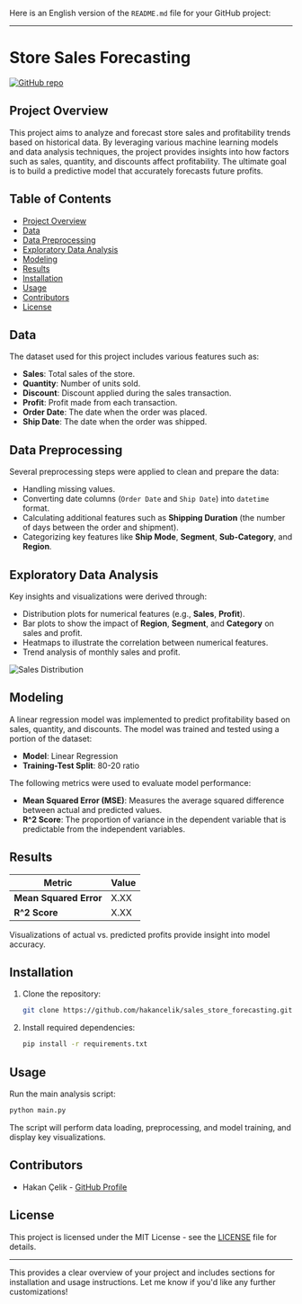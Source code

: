Here is an English version of the `README.md` file for your GitHub project:

---

# Store Sales Forecasting

[![GitHub repo](https://img.shields.io/badge/GitHub-Repository-blue?logo=github)](https://github.com/hakancelik/sales_store_forecasting)

## Project Overview

This project aims to analyze and forecast store sales and profitability trends based on historical data. By leveraging various machine learning models and data analysis techniques, the project provides insights into how factors such as sales, quantity, and discounts affect profitability. The ultimate goal is to build a predictive model that accurately forecasts future profits.

## Table of Contents

- [Project Overview](#project-overview)
- [Data](#data)
- [Data Preprocessing](#data-preprocessing)
- [Exploratory Data Analysis](#exploratory-data-analysis)
- [Modeling](#modeling)
- [Results](#results)
- [Installation](#installation)
- [Usage](#usage)
- [Contributors](#contributors)
- [License](#license)

## Data

The dataset used for this project includes various features such as:

- **Sales**: Total sales of the store.
- **Quantity**: Number of units sold.
- **Discount**: Discount applied during the sales transaction.
- **Profit**: Profit made from each transaction.
- **Order Date**: The date when the order was placed.
- **Ship Date**: The date when the order was shipped.

## Data Preprocessing

Several preprocessing steps were applied to clean and prepare the data:

- Handling missing values.
- Converting date columns (`Order Date` and `Ship Date`) into `datetime` format.
- Calculating additional features such as **Shipping Duration** (the number of days between the order and shipment).
- Categorizing key features like **Ship Mode**, **Segment**, **Sub-Category**, and **Region**.

## Exploratory Data Analysis

Key insights and visualizations were derived through:

- Distribution plots for numerical features (e.g., **Sales**, **Profit**).
- Bar plots to show the impact of **Region**, **Segment**, and **Category** on sales and profit.
- Heatmaps to illustrate the correlation between numerical features.
- Trend analysis of monthly sales and profit.

![Sales Distribution](./assets/sales_distribution.png)

## Modeling

A linear regression model was implemented to predict profitability based on sales, quantity, and discounts. The model was trained and tested using a portion of the dataset:

- **Model**: Linear Regression
- **Training-Test Split**: 80-20 ratio

The following metrics were used to evaluate model performance:

- **Mean Squared Error (MSE)**: Measures the average squared difference between actual and predicted values.
- **R^2 Score**: The proportion of variance in the dependent variable that is predictable from the independent variables.

## Results

| Metric                  | Value           |
|-------------------------|-----------------|
| **Mean Squared Error**   | X.XX            |
| **R^2 Score**            | X.XX            |

Visualizations of actual vs. predicted profits provide insight into model accuracy.

## Installation

1. Clone the repository:
   ```bash
   git clone https://github.com/hakancelik/sales_store_forecasting.git
   ```

2. Install required dependencies:
   ```bash
   pip install -r requirements.txt
   ```

## Usage

Run the main analysis script:

```bash
python main.py
```

The script will perform data loading, preprocessing, and model training, and display key visualizations.

## Contributors

- Hakan Çelik - [GitHub Profile](https://github.com/hakancelik)

## License

This project is licensed under the MIT License - see the [LICENSE](./LICENSE) file for details.

---

This provides a clear overview of your project and includes sections for installation and usage instructions. Let me know if you'd like any further customizations!
